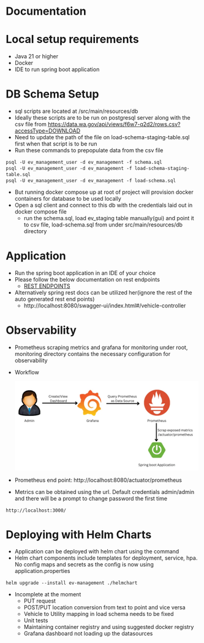 # Documentation

# Local setup requirements
* Java 21 or higher
* Docker
* IDE to run spring boot application

# DB Schema Setup
* sql scripts are located at /src/main/resources/db
* Ideally these scripts are to be run on postgresql server along with the csv file from https://data.wa.gov/api/views/f6w7-q2d2/rows.csv?accessType=DOWNLOAD
* Need to update the path of the file on load-schema-staging-table.sql first when that script is to be run
* Run these commands to prepopulate data from the csv file
```
psql -U ev_management_user -d ev_management -f schema.sql
psql -U ev_management_user -d ev_management -f load-schema-staging-table.sql
psql -U ev_management_user -d ev_management -f load-schema.sql
```
* But running docker compose up at root of project will provision docker containers for database to be used locally
* Open a sql client and connect to this db with the credentials laid out in docker compose file
  * run the schema.sql, load ev_staging table manually(gui) and point it to csv file, load-schema.sql from under src/main/resources/db directory
 
# Application
* Run the spring boot application in an IDE of your choice
* Please follow the below documentation on rest endpoints
  * [REST ENDPOINTS](rest.md)
* Alternatively spring rest docs can be utilized her(ignore the rest of the auto generated rest end points)
  * http://localhost:8080/swagger-ui/index.html#/vehicle-controller
 
# Observability
* Prometheus scraping metrics and grafana for monitoring
  under root, monitoring directory contains the necessary configuration for observability
* Workflow
 
  ![img.png](img.png)
* Prometheus end point: http://localhost:8080/actuator/prometheus
* Metrics can be obtained using the url. Default credentials admin/admin and there will be a prompt to change password the first time
``` 
http://localhost:3000/
```

# Deploying with Helm Charts
* Application can be deployed with helm chart using the command
* Helm chart components include templates for deployment, service, hpa. 
  No config maps and secrets as the config is now using application.properties
```
helm upgrade --install ev-management ./helmchart 
```

* Incomplete at the moment
  * PUT request
  * POST/PUT location conversion from text to point and vice versa
  * Vehicle to Utility mapping in load schema needs to be fixed
  * Unit tests
  * Maintaining container registry and using suggested docker registry
  * Grafana dashboard not loading up the datasources